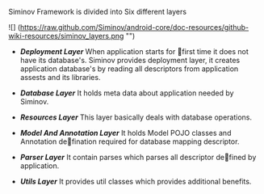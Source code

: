 Siminov Framework is divided into Six different layers

![] (https://raw.github.com/Siminov/android-core/doc-resources/github-wiki-resources/siminov_layers.png "")

- _**Deployment Layer**_
When application starts for first time it does not have its database's. Siminov provides deployment layer, it creates application database's by reading all descriptors from application assests and its libraries.

- _**Database Layer**_
It holds meta data about application needed by Siminov.

- _**Resources Layer**_
This layer basically deals with database operations.

- _**Model And Annotation Layer**_
It holds Model POJO classes and Annotation defination required for database mapping descriptor.

- _**Parser Layer**_
It contain parses which parses all descriptor defined by application.

- _**Utils Layer**_ 
It provides util classes which provides additional benefits.